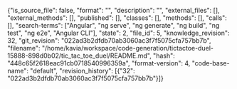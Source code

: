 {"is_source_file": false, "format": "", "description": "", "external_files": [], "external_methods": [], "published": [], "classes": [], "methods": [], "calls": [], "search-terms": ["Angular", "ng serve", "ng generate", "ng build", "ng test", "ng e2e", "Angular CLI"], "state": 2, "file_id": 5, "knowledge_revision": 32, "git_revision": "022ad3b2dfdb70ab3060ac3f7f5075cfa757bb7b", "filename": "/home/kavia/workspace/code-generation/tictactoe-duel-15888-898d0b02/tic_tac_toe_duel/README.md", "hash": "448c65f2618eac91cb0718540996359a", "format-version": 4, "code-base-name": "default", "revision_history": [{"32": "022ad3b2dfdb70ab3060ac3f7f5075cfa757bb7b"}]}